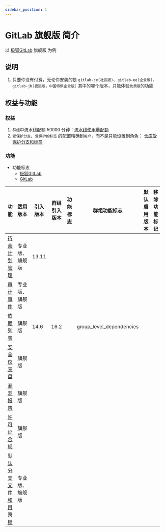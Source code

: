 ```yaml
---
sidebar_position: 1
---
```


# GitLab 旗舰版 简介

以 [极狐GitLab](https://jihulab.com) 旗舰版 为例

## 说明

1. 只要你没有付费，无论你安装的是 `gitlab-ce(社区版)`、`gitlab-ee(企业版)`、`gitlab-jh(极狐版，中国特供企业版)`
   其中的哪个版本，只能体验`免费版`的功能

## 权益与功能

### 权益

1. `群组`中流水线配额 50000 分钟：[流水线使用量配额](pipelines-quota-tab.md)
2. `受保护分支`、`受保护的标签` 的配置精确到`用户`，而不是只能设置到角色：
   [仓库受保护分支和标签](repository-protected-branches-tags.md)

### 功能

- 功能标志
    - [极狐GitLab](https://docs.gitlab.cn/jh/operations/feature_flags.html)
    - [GitLab](https://docs.gitlab.com/ee/operations/feature_flags.html)

| 功能                              | 适用版本    | 引入版本  | 群组引入版本 | 功能标志 | 群组功能标志                   | 默认启用版本 | 移除功能标记 | UI 管理 | 中文文档(更新较慢)                                                                                                                                                                                 | 英文文档                                                                                                     |
|---------------------------------|---------|-------|--------|------|--------------------------|--------|--------|-------|--------------------------------------------------------------------------------------------------------------------------------------------------------------------------------------------|----------------------------------------------------------------------------------------------------------|
| [待命计划管理](oncall-schedules.md)   | 专业版、旗舰版 | 13.11 |        |      |                          |        |        |       | [极狐GitLab](https://docs.gitlab.cn/jh/operations/incident_management/oncall_schedules.html)                                                                                                 | [GitLab](https://docs.gitlab.com/ee/operations/incident_management/oncall_schedules.html)                |
| [审计事件](audit-events.md)         | 专业版、旗舰版 |       |        |      |                          |        |        |       | [极狐GitLab](https://docs.gitlab.cn/jh/administration/audit_events.html)                                                                                                                     | [GitLab](https://docs.gitlab.com/ee/administration/audit_events.html)                                    |
| [依赖列表](dependency-list.md)      | 旗舰版     | 14.6  | 16.2   |      | group_level_dependencies |        |        |       | [极狐GitLab](https://docs.gitlab.cn/jh/user/application_security/dependency_list/index.html)                                                                                                 | [GitLab](https://docs.gitlab.com/ee/user/application_security/dependency_list/index.html)                |
| [安全仪表盘](security-dashboard.md)  | 旗舰版     |       |        |      |                          |        |        |       | [极狐GitLab](https://docs.gitlab.cn/jh/user/application_security/security_dashboard/)                                                                                                        | [GitLab](https://docs.gitlab.com/ee/user/application_security/security_dashboard/)                       |
| [漏洞报告](vulnerability-report.md) | 旗舰版     |       |        |      |                          |        |        |       | [极狐GitLab](https://docs.gitlab.cn/jh/user/application_security/vulnerability_report/)                                                                                                      | [GitLab](https://docs.gitlab.com/ee/user/application_security/vulnerability_report/)                     |
| [许可证合规](license-compliance.md)  | 旗舰版     |       |        |      |                          |        |        |       | [极狐GitLab](https://docs.gitlab.cn/jh/user/compliance/license_compliance/index.html)                                                                                                        | [GitLab](https://docs.gitlab.com/ee/user/compliance/license_compliance/index.html)                       |
| [默认分支文件和目录锁](file-lock.md)      | 专业版、旗舰版 |       |        |      |                          |        |        |       | [极狐GitLab](https://docs.gitlab.cn/jh/user/project/file_lock.html#%E9%BB%98%E8%AE%A4%E5%88%86%E6%94%AF%E6%96%87%E4%BB%B6%E5%92%8C%E7%9B%AE%E5%BD%95%E9%94%81-premium-all)                   | [GitLab](https://docs.gitlab.com/ee/user/project/file_lock.html#default-branch-file-and-directory-locks) |
